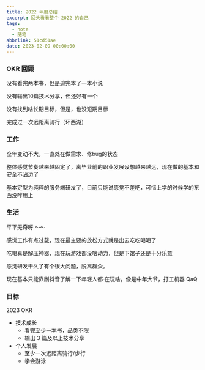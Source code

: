 ```yaml
---
title: 2022 年度总结
excerpt: 回头看看整个 2022 的自己
tags:
  - note
  - 随笔
abbrlink: 51cd51ae
date: 2023-02-09 00:00:00
---
```


### OKR 回顾

没有看完两本书，但是追完本了一本小说

没有输出10篇技术分享，但还好有一个

没有找到啥长期目标，但是，也没短期目标

完成过一次远距离骑行（环西湖）

### 工作

全年变动不大，一直处在做需求、修bug的状态

整体感觉节奏越来越固定了，离毕业前的职业发展设想越来越远，现在做的基本和安全不沾边了

基本定型为纯粹的服务端研发了，目前只能说感觉不差吧，可惜上学的时候学的东西没咋用上


### 生活

平平无奇呀 ～～

感觉工作有点过载，现在最主要的放松方式就是出去吃吃喝喝了

吃喝真是解压神器，现在玩游戏都没啥动力，但是下馆子还是十分乐意

感觉研发干久了有个很大问题，脱离群众。

现在基本只能靠刷抖音了解一下年轻人都·在玩啥，像是中年大爷，打工机器 QaQ


### 目标

2023 OKR

* 技术成长
  * 看完至少一本书，品类不限
  * 输出 3 篇及以上技术分享
* 个人发展
  * 至少一次远距离骑行/步行
  * 学会游泳





